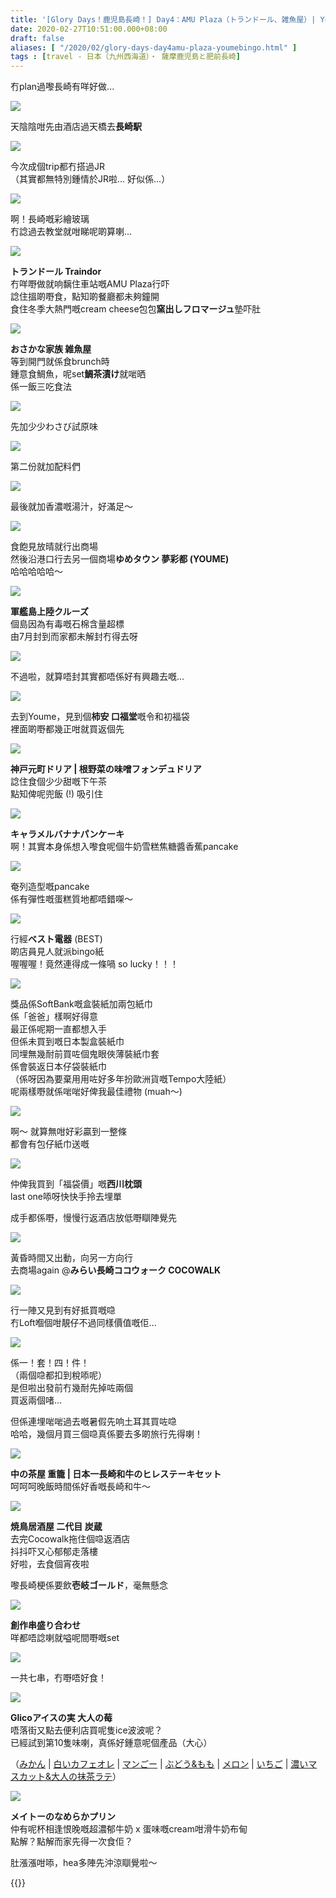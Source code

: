 ```yaml
---
title: '[Glory Days！鹿児島長崎！] Day4：AMU Plaza（トランドール、雑魚屋）| Youme（福袋、神戸元町ドリア、BINGO）| Cocowalk（中の茶屋 重籠）| 炭蔵'
date: 2020-02-27T10:51:00.000+08:00
draft: false
aliases: [ "/2020/02/glory-days-day4amu-plaza-youmebingo.html" ]
tags : [travel - 日本（九州西海道）・ 薩摩鹿児島と肥前長崎]
---
```


冇plan過嚟長崎有咩好做...  

![](https://nde00a.ch.files.1drv.com/y4mwfftyS6CbBxM911VgvofLni5-2q2s8hxIV1rLwDY5H0HwuYChFZucpZORPFVhErJK4RE95ES1ExQF1RsKsYiH1XtFL2MsGQYeTRuBenqcKfpvi7ljF3U1xFLE77heLt94_ITVg1LFcJDxsTvf95OF6TSaCgrl9XUEtVuLE9YlK4xrhSSTDWABSfWCqsMx8HzgMCIMJvN-cdyk7MrXSMz2A?width=660&height=371&cropmode=none)

天陰陰咁先由酒店過天橋去**長崎駅**  

![](https://ndez0a.ch.files.1drv.com/y4m_aNGdrkuFFSWuRL2OU_sfUQNXVISYcgN_mVnPrhxqFQS1KzaGc_4JF8iZxhDwz4ddLa7362undLnm7yHR5wYYWiUONRPZILUiW2GkZGGWy3G5uD3LBMD9fqhaiAbby1CBV14vydtFZSahvtiacpZU7FzLIhbfAV5jWzeDWQRwz4govh7XM3lbO1d-MmMs9bVzMM_9dzTA9z208Fxja0DAA?width=660&height=371&cropmode=none)

今次成個trip都冇搭過JR  
（其實都無特別鍾情於JR啦... 好似係...）  

![](https://m9e30a.ch.files.1drv.com/y4m6_bbHFAARBO5gQcRCcrSWUQ8vfnsRqwL2QZSGBt87PXybL2OS8vLXfTWnKR2EtzsBvRWIxQ53lv38tPzViAW1a0U9Z5XkeH_ZgXKLcBwaKIrDoIUOgrQ7Au6NbgtkU6ViZs69Ix7ZEjvBBT351piRehSsfT0pqBwyhPMXR6LMY39LtR1hVkX4lpVwpPvWZspQ3tfD3t4OytBkoDAVexS9A?width=660&height=371&cropmode=none)

啊！長崎嘅彩繪玻璃  
冇諗過去教堂就咁睇呢啲算喇...  

![](https://ndeu0a.ch.files.1drv.com/y4mqgV8_d1HUd2F-S7k_3jvCyFstG23V4_gLT1N3evH_nXpxaRUHycmx7cddb-7UIJ8GNR_1kcWgkxwFjARzza84TT5zdEzI8gbjilsGdBJtarlR3MMe5d1MUGPA9VdILC9zTdmPUGmEwqqLOlzb3jhCCRRLlXPMfbVk8HWPWWetHxKMyhNPO1TRoiBDnws0k1NOgf_tdY5Z9NyRfqyQqDoNQ?width=660&height=371&cropmode=none)

**トランドール Traindor**  
冇咩嘢做就响黐住車站嘅AMU Plaza行吓  
諗住搵啲嘢食，點知啲餐廳都未夠鐘開  
食住冬季大熱門嘅cream cheese包包**窯出しフロマージュ**墊吓肚  

![](https://nney0a.ch.files.1drv.com/y4mo0NBZD0HbZBUgjZe3TKce9YsXmI3i8nf_U2kShsUHX4iRDg19RxXz-unRoDSw5459r6ayKd2Y7D0Zp-6ACORkCUbBRhgjtKvDZNcdAZTtSjlZX9BK2XnBRmocz93b6w57Nu8Aq62Tfp2mqrEX3WJThiY0Bj-9tps3ikyuVvem29QXqHyPRtEqgO-azbAcp1PaYBEIaNk0_l-XovPy-wg_g?width=660&height=371&cropmode=none)

**おさかな家族 雑魚屋**  
等到開門就係食brunch時  
鍾意食鯛魚，呢set**鯛茶漬け**就啱晒  
係一飯三吃食法  

![](https://nnez0a.ch.files.1drv.com/y4mkHaYxkGyOd0chybL-crvDkvUgl7Ixo3ZqzKws4jq69WihsybIIkZLcS_eb7m_utBRiQd8ohAXr1g6zZle_7Yl_yZeLiNNzjyR53Wrde6fvVTIy1uJhhi7LFOdaDbJYebcoXXTw7A4Snu_chHua0FrDJXq3BgQfXDHZGhm3Qzcsyq-Gy62QsINFxwM4Y2LHrjBP9S8ZMyvM0OOfnoB21o9A?width=660&height=371&cropmode=none)

先加少少わさび試原味  

![](https://nneu0a.ch.files.1drv.com/y4myObgKlg-bO8IYoQJcpNF0Pw-gCopxlUNacxrzqSXProAHN7nmdbkffZ4JmQxV7eYICfEZRk7hK48AA79X3ZWykWQSekvg5VfLNs7163LReDEHHMB67uDHBfVJPBOKssb7nFqYNw8oA1zB6EM4WE9xRy3mcRgs-FT4CKyXG4jod1IoyNgx1HgUjPXHo5C09c7VfiT7sVmjLo0i0ltIeKDfw?width=660&height=371&cropmode=none)

第二份就加配料們  

![](https://nnet0a.ch.files.1drv.com/y4mShR-qTxB_80ZM3gkYiSWtjIbcDd4JfvTNDSbyldj3XvuPJFxVgxgDKBF8153dn84zC1WUJldQ5RDvUzuoCdNPyhBZ9sJvwBBHJWEO5-Tu737IU5_xn9QrA4pAFjH95oJ3JhpgWc84GrEA6NGDfDXW-pfioCxCL2mwMl6AXYJpflQIHhw_W29b3soZ_CpT0eW-QKpBJVtL3aONORIG85TpA?width=660&height=371&cropmode=none)

最後就加香濃嘅湯汁，好滿足～  

![](https://m9e00a.ch.files.1drv.com/y4mIdawWKEZgTkiDKX9Ygm4LU4u3BVzj5zhtE2aj71jhEwcbGjUWplZfCRzJi8zkVLga1QM1JWRQS9yPP6InAkXqWLF7N6T5onvC3sTiXJZG0w8nFIyOcG_w0xPV-nT9S_A3YduZgDY3KN0U4W_bdVa0rC9u4w55pCTTfqZ2gHLIMTbmHFCvHC0YBhpX3LO2sJodsjFISFWNF6KmjMw5vsq9g?width=660&height=371&cropmode=none)

食飽見放晴就行出商場  
然後沿港口行去另一個商場**ゆめタウン 夢彩都 (YOUME)**  
哈哈哈哈哈～  

![](https://m9eu0a.ch.files.1drv.com/y4mAF709kjWpm68TJWnMrsvxvJmF4d1OM7erOlt7Km3x-7GK_cK025ipKo3MmFNXqVRnTRW-XH6QtkXNOtshAfX7-TojlO2Q7d4XQD6clTIDR1Iv2PTDF-6Z_gR_015z20olZAGn3IPJlj4w-XB3lONTRZhtvQIZ0p4GBhGut_sqAvaR2Iy_mqO3teKyujAvQpWPdG4Xw_-UR20emTXDdKUWA?width=660&height=371&cropmode=none)

**軍艦島上陸クルーズ**  
個島因為有毒嘅石棉含量超標  
由7月封到而家都未解封冇得去呀  

![](https://m9ew0a.ch.files.1drv.com/y4m8DKZxveeicOOYDW6DcwHNXCqTkm9hgsrJNaq0AKlUkaP3FUgbcf66hYRls5kwrd13pQSh5gQsSTc0zdEn8xsLDaK8ynx2nszk7lVWjrJK8sWX_H3UaMjCCr85NWoSODQBCwsvfh75ouByHbqZmAvwDzTZEygKNOAcjrr-ZHEBkUxLTmKMT9IE04FHu54R9Fq55HOsttGX6wryi9DwZXyrw?width=660&height=371&cropmode=none)

不過啦，就算唔封其實都唔係好有興趣去嘅...  

![](https://mte30a.ch.files.1drv.com/y4mtV3qTDeETubkVoC9Bb8cRDMrEit2-_EtSM1UlubOPznylB3uOIXdSHFh2scaq-AZhELC7cuHjnDlTVQaLmAF95Qwv9cp3NhKkExq-_BO-_AbhM4x81TOCeInexUZ3gG5YuS53PJk6qwFfLhekr7WdbVH-HpraKNqCAwqNU-GaDDqaUCqLwlD0Zecm7CDgsoGiOnOgaWYlumPCeMFhA1NWA?width=660&height=371&cropmode=none)

去到Youme，見到個**柿安 口福堂**嘅令和初福袋  
裡面啲嘢都幾正咁就買返個先  

![](https://mte00a.ch.files.1drv.com/y4mt9loKDthjrQFoOtt-bXfikmrRTZGjwtgRlAgVD84Yk9MWdQsG2muuOjn5H3QyUDaZWml1Fg31qGI61W_R7K6OlEI4GrRC-iDYA7YETFn9bNQf6SE6N_zRgAIBXdS1IQtqbNMuQWADHbONzIcadH0SPzIXqogHm4uaTu-AgTX6r8lHrpBAdbA0pm_LnV2ZAAcuVzXpAUY8NCCqSvJFMbC_g?width=660&height=371&cropmode=none)

**神戸元町ドリア | 根野菜の味噌フォンデュドリア**  
諗住食個少少甜嘅下午茶  
點知俾呢兜飯 (!) 吸引住  

![](https://mtew0a.ch.files.1drv.com/y4mBGxORV6UQbEkSGelaulVg0EbUhkl9oKqwgV_IfxW1ZVurZKUgkOaOvIzlts42ZskcX5fqrJtoYFRPXHUGqfBV07LUQimjjvdFbDm1B_PPwJsOevVAGzjMypR5s7FtalEry9w6Y6G_trjSKaVgUwDmgil3LxVzRW-Py3d0oAxEemRGQmNtwVmcKeMCimOQF3IrxxZlaHwAO1TDfNYcFmdcQ?width=1173&height=660&cropmode=none)

**キャラメルバナナパンケーキ**  
啊！其實本身係想入嚟食呢個牛奶雪糕焦糖醬香蕉pancake  

![](https://ode40a.ch.files.1drv.com/y4m-OPpWHUA7glQ1W1VpJ734Kl08WMmyf-30SqYgdekt2UzuAboz6eairmx3zvjP4aWZB8ZPidgkqpGXhuuVPcyHz0imW8ECj0ZmdoNM5poZKlEGjOwckiveItTjavJYi0nsNzviPTTti5BGf1Sb9FYnoVAug1WTWWc8pe1jSYbm3P1xi-bc5rfogIqf0W_8CPxJxVA_ItykKaIHh1Q46MkDQ?width=660&height=371&cropmode=none)

奄列造型嘅pancake  
係有彈性嘅蛋糕質地都唔錯㗎～  

![](https://odey0a.ch.files.1drv.com/y4mgGUD0rsoEC8Ai3XM3WevxCLyCAKHJ8RswRrlm30fUQ8_bvfIc0VUuHt6dmdKpaAy6xB2v7fMFpdRz3y21ZIZSJXLxwiIswslp4OPl1t0yPSedQSaKsGqT5669LRrzSPdQ89hqCcO4OaEsssZAAhCgvTkqabSfPAQvOMcFK6O3112EP4hZ07qrk5SnDQ5JJ-qi7YhU1cF0GPqsTAA8xcoqQ?width=660&height=371&cropmode=none)

行經**ベスト電器** (BEST)  
啲店員見人就派bingo紙  
喔喔喔！竟然連得成一條喎 so lucky！！！  

![](https://odex0a.ch.files.1drv.com/y4mrxuXPEUwfvjZ9RVXKdU6kfam_Kf4RC0GLYyScqoApVZ-vfVgWlTna1TU72t3AtqG1Zi4l7BgiLWhpb5wOUzOufuHb9Y8wF8jP2YP8PopMpW-BQj1TY53y0Y6dcFJWKQObnihwpTVNOhHZkfFj9ICBt1P3HwT49sWkb1831fJVExTVyQI7as7XD1_TKSeRixGpCv3JhsVqCnRKNXF3hLLGQ?width=660&height=371&cropmode=none)

獎品係SoftBank嘅盒裝紙加兩包紙巾  
係「爸爸」樣啊好得意  
最正係呢期一直都想入手  
但係未買到嘅日本製盒裝紙巾  
同埋無幾耐前買咗個鬼眼俠薄裝紙巾套  
係會裝返日本仔袋裝紙巾  
（係呀因為要棄用用咗好多年扮歐洲貨嘅Tempo大陸紙）  
呢兩樣嘢就係啱啱好俾我最佳禮物 (muah～)  

![](https://ode00a.ch.files.1drv.com/y4mj68HtC9HyuOiZZ-OQBnnagw0PgaWBOisM88bHcU1hF91unIF4MiWN_4NVQ9ym6cIE61SbeGh4l2Coq4SdByF5Qn-ba5fsCBYOv38LY5jWmcUDbTL2tu_Tm52AtY0-Jlacb2L11RSAvNKMnXLelQw5ByWuBGuwY-LYmQMJocay42n9A78hbzG1q4d33Sffnk-gIeDc0W-giI2uPmnBgGS0g?width=660&height=371&cropmode=none)

啊～ 就算無咁好彩贏到一整條  
都會有包仔紙巾送嘅  

![](https://odez0a.ch.files.1drv.com/y4mLfUhiqYsDUKeALdBqiuZyiJFOmjZaX6MAYxUVxThmUSqqxVyKS0Cwwm72gD9U2AIcTUROGvISKjaVv5mEri9DmgrbpaLwiWAMSsx7NtkGb58p9TrusYI5qose6QueKeAMUKrEPvyORUluxYCQoq0X5HkpiS0SujWsDgr2SBXfWWaBXY5_snt19cxXlxhlnRTowrBRtS_MdbcbwPJ6hcuxA?width=660&height=371&cropmode=none)

仲俾我買到「福袋價」嘅**西川枕頭**  
last one㖭呀快快手拎去埋單  
  
成手都係嘢，慢慢行返酒店放低嘢瞓陣覺先  

![](https://odet0a.ch.files.1drv.com/y4mgCA_nbhElUpYuPrmMXlOHAgFMfbK0Rlksg_vnTgHbG04kUOx0N6BAp3l7kDDDUfNSABxH4HUQcspUZYVNipt6RfNgLQY-b4p-Dfhr9tJp2GIFdppVu3WnAmez324AEbQs4-O3IXBcnycojdooiv7XFU6F8Hr_S-YdaEShUL0BzH16Bl_r9RgYMtIIjVeQriT7YB4L3cxgeu94-ys7GXjIA?width=660&height=371&cropmode=none)

黃昏時間又出動，向另一方向行  
去商場again @**みらい長崎ココウォーク COCOWALK**  

![](https://odew0a.ch.files.1drv.com/y4mFX0HpBDKxnKAnj8sFdudbhaug6RujxWqq-PLMiWthD7iCXLiGCN2JasONRUDTOisPoUDHbJNc2U-d3kCQ385tYz8mEpeDIjTMG_JeBNaR6sJEAVlJ5KS8xakdKikn2IgvujUlvTljIPRiA6zeAOGZhiMcY2d2ZppBjuL2HpwmRrkreoflHNwUkiIk7bZLxAhOZmPoqU2TUlWNRqCh7UvTw?width=371&height=660&cropmode=none)

行一陣又見到有好抵買嘅喼  
冇Loft嗰個咁靚仔不過同樣價值嘅佢...  

![](https://ltev0a.ch.files.1drv.com/y4m8dF4cbcbZUi144N-rqA1lSbpF-5C4GZp7Rrg0KQand-HTUOcljtUcOT6n10gFFLD0oVL0MMQEDJluudYrw6lWUE8tbrRC5yH8jqZ28GB_J9_rTaKYYZliX2hBHmN3TG7rmOEHmZ434UckMUZfK4-HeAIJQ9jGIvSFNXTwNK0kyOGb4jT2skaebWqS0qiOXUkeF_B--QviaEpaFIjmI0Bcg?width=1173&height=660&cropmode=none)

係一！套！四！件！  
（兩個喼都扣到稅㖭呢）  
是但啦出發前冇幾耐先掉咗兩個  
買返兩個啫...  
  
但係連埋啱啱過去嘅暑假先响土耳其買咗喼  
哈哈，幾個月買三個喼真係要去多啲旅行先得喇！  

![](https://nde30a.ch.files.1drv.com/y4m8lt5ONUGjh-aXiRdZK8L6mUDEqqPrdTKHjJ1Vhio0nj1aPakziDMUommj_wmEoXP80iZ4TDFhsbqHsVaX3R4U0UwhMXhH8EzMmwDSH6TPk5QuV6yC3BJ3q-qR4fIBVnHPGEZS6S5ru_rCorSaZz3fLqX5uwFp8iuyT1XiAY_ruwESoyT5RgE-Sp6IbjbsltFnOt9Y6diwsEha0-Hx6Ay4A?width=660&height=371&cropmode=none)

**中の茶屋 重籠 | 日本一長崎和牛のヒレステーキセット**  
呵呵呵晚飯時間係好香嘅長崎和牛～  

![](https://ntfecg.ch.files.1drv.com/y4m05kq56Q3HlO26l5ocu5JleDgAUlV7lCOwo1mWbOTjchbstsSjdQBZgy2JzNuuoaqztSJNgHByYZk6t8YjLp0ZpnfST4Pe-5vTaQg7o9C13upMcTvg4ysyy-a18jmovcMTbyYDlVTvIxU_7k4iTqFJ5vRmeFeeBgtpp9GleDnD_ecfIiSRW7vllq1KIdfif_JEhjOAmYHbxe_VYHOpHKYVQ?width=660&height=371&cropmode=none)

**焼鳥居酒屋 二代目 炭蔵**  
去完Cocowalk拖住個喼返酒店  
抖抖吓又心郁郁走落樓  
好啦，去食個宵夜啦  
  
嚟長崎梗係要飲**壱岐ゴールド**，毫無懸念  

![](https://l9ex0a.ch.files.1drv.com/y4mCSiCCHeM76UJ750gDjEnWm3mJF1oxqd7II9-78i5KOhKK9GG8tWxJ-NOyvPEGKP49C-LEloo0imXxKVxjKy4tzkWOiklkKgSfO4SUn6K3fmtLaRQUN2qNKWcy9chfTajcUDmfyAdfYo8yQf7lePPORdF2Jq3hlCsTxRZnq2YzyhN92VG5SO5l8_f0Ech-_0ncaR2TOKzkR8amJyEOAHTxA?width=660&height=371&cropmode=none)

**創作串盛り合わせ**  
咩都唔諗喇就嗌呢間嘢嘅set  

![](https://l9ew0a.ch.files.1drv.com/y4mRoTOk99LSXNHLNZDvpFRZAQ_sITP05Ge79mK6FF0PAnXtSx0xeTONuO6gezkDWRp01wOksWuxA-ZKxZfkXmTAsehXga1jhA_8_OC9hx_LaDnz5EKKAReDew_wSE5_NYDjE2AM0yGq_gUFhK4yiyF-n_ztzRZjwLKUN18SSeSC0TMQ6-S0BaXHuBwCXCOROL_isVxJhhZcsE-N8dGxfpHHQ?width=660&height=371&cropmode=none)

一共七串，冇嘢唔好食！  

![](https://ltex0a.ch.files.1drv.com/y4mI67ERnNzf9V1dilwW7z-xudp1jfxlJDi-sTRESZwKqTVK97B_Db1c5vo0pYoh5AVSxJmoR2e-4Z4MAUMgrsFKERoPU_gAJyjZRU7sAeYN1cmFn8bFQ2zQcMDYXxBk_tZDTiDV1_I_1Kpd1W6htUIh9K1zIhBWvGomZjU9nfLDIzizT9LxAUR9GyG6eUq8SckDix9YqlF80ZrLq-I0kHE8g?width=660&height=371&cropmode=none)

**Glicoアイスの実 大人の莓**  
唔落街又點去便利店買呢隻ice波波呢？  
已經試到第10隻味喇，真係好鍾意呢個產品（大心）  

（[みかん](https://www.hidie.net/2017/02/happy-days-day-4_10.html) | [白いカフェオレ](https://www.hidie.net/2017/03/happy-days-day-5_9.html) | [マンごー](https://www.hidie.net/2017/09/day3.html) | [ぶどう&もも](https://www.hidie.net/2017/10/day5.html) | [メロン](https://www.hidie.net/2019/07/day3.html) | [いちご](https://www.hidie.net/2020/01/day1.html) | [濃いマスカット&大人の抹茶ラテ](https://www.hidie.net/2020/02/day5.html)）

![](https://lte30a.ch.files.1drv.com/y4miNY2If90_L8SdeEr_8IGadB_-oitJq_1IAJNAs0tK18LObs8g8DwEBaWB8_YRFJQJvIrhGq4dW43IWKhwXPBDx3RQa5cPbQhFSjqGs7ZY7lWJuwzW3cfE__vSV1ZAd3F0G5es1LOTOoFpeF0DZ6N639yx8YluKtd_NYuf3H1pUwBThBS6uZmLhuYEzNejF9A0Lwqi_y6H9FiB6L6riUOUA)

  
**メイトーのなめらかプリン**  
仲有呢杯相逢恨晚嘅超濃郁牛奶 x 蛋味嘅cream咁滑牛奶布甸  
點解？點解而家先得一次食佢？  
  
  
肚漲漲咁㖭，hea多陣先沖涼瞓覺啦～  
  
{{<kojngs>}}
